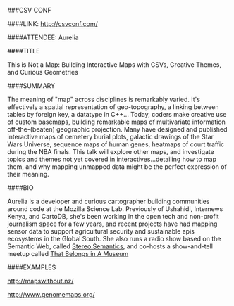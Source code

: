 ###CSV CONF

####LINK:
<http://csvconf.com/>

####ATTENDEE:
Aurelia

####TITLE

This is Not a Map: Building Interactive Maps with CSVs, Creative Themes, and Curious Geometries

####SUMMARY

The meaning of "map" across disciplines is remarkably varied. It's effectively a spatial representation of geo-topography, a linking between tables by foreign key, a datatype in C++... Today, coders make creative use of custom basemaps, building remarkable maps of multivariate information off-the-(beaten) geographic projection. Many have designed and published interactive maps of cemetery burial plots, galactic drawings of the Star Wars Universe, sequence maps of human genes, heatmaps of court traffic during the NBA finals. This talk will explore other maps, and investigate topics and themes not yet covered in interactives...detailing how to map them, and why mapping unmapped data might be the perfect expression of their meaning.

####BIO

Aurelia is a developer and curious cartographer building communities around code at the Mozilla Science Lab. Previously of Ushahidi, Internews Kenya, and CartoDB, she's been working in the open tech and non-profit journalism space for a few years, and recent projects have had mapping sensor data to support agricultural security and sustainable apis ecosystems in the Global South. She also runs a radio show based on the Semantic Web, called [Stereo Semantics](http://www.stereosemantics.com/), and co-hosts a show-and-tell meetup called [That Belongs in A Museum](http://thatbelongsinamuseum.nyc/)

####EXAMPLES

<http://mapswithout.nz/>

<http://www.genomemaps.org/>